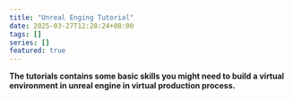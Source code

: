 ```yaml
---
title: "Unreal Enging Tutorial"
date: 2025-03-27T12:28:24+08:00
tags: []
series: []
featured: true
---
```


**The tutorials contains some basic skills you might need to build a virtual environment in unreal engine in virtual production process.**


